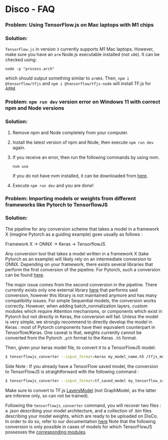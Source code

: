 # Disco - FAQ

### Problem: Using TensorFlow.js on Mac laptops with M1 chips

### Solution:

`TensorFlow.js` in version `3` currently supports M1 Mac laptops. However, make sure you have an `arm` Node.js executable installed (not `x86`). It can be checked using:

```
node -p "process.arch"
```

which should output something similar to `arm64`. Then, `npm i @tensorflow/tfjs` and `npm i @tensorflow/tfjs-node` will install TF.js for ARM.

### Problem: `npm run dev` version error on Windows 11 with correct npm and Node versions

### Solution:

1. Remove npm and Node completely from your computer.
2. Install the latest version of npm and Node, then execute `npm run dev` again.
3. If you receive an error, then run the following commands by using nvm.

   ```
   nvm use
   ```

   If you do not have nvm installed, it can be downloaded from [here](https://github.com/coreybutler/nvm-windows).

4. Execute `npm run dev` and you are done!

### Problem: Importing models or weights from different frameworks like Pytorch to TensorflowJS

### Solution:

The pipeline for any conversion scheme that takes a model in a framework X (imagine Pytorch as a guiding example) goes usually as follows :

Framework X -> ONNX -> Keras -> TensorflowJS

Any conversion tool that takes a model written in a framework X (take Pytorch as an example) will likely rely on an intermediate conversion to ONNX. Depending on your framework, there exists several libraries that perform the first conversion of the pipeline. For Pytorch, such a conversion can be found [here](https://pytorch.org/docs/stable/onnx.html).

The major issue comes from the second conversion in the pipeline. There currently exists only one external library [here](https://github.com/gmalivenko/onnx2keras) that performs said conversion, however this library is not maintained anymore and has many compatibility issues. For simple Sequential models, the conversion works correctly. However, when adding batch_normalization layers, custom modules which require Attention mechanisms, or components which exist in Pytorch but not directly in Keras, the conversion will fail. Unless the model is very simple, we strongly recommend to directly develop the model in Keras : most of Pytorch components have their equivalent counterpart in Tensorflow/Keras. One caveat is that, weights currently cannot be converted from the Pytorch `.pth` format to the Keras `.h5` format.

Then, given your keras model file, to convert it to a TensorFlowJS model:
```bash
$ tensorflowjs_converter --input_format=keras my_model_name.h5 /tfjs_model
```

Side Note : If you already have a TensorFlow saved model, the conversion to TensorFlowJS is straightforward with the following command :
```bash
$ tensorflowjs_converter --input_format=tf_saved_model my_tensorflow_saved_model /tmp/tfjs_model
```

Make sure to convert to TF.js [LayersModel](https://www.tensorflow.org/js/guide/models_and_layers) (not GraphModel, as the latter are inferene only, so can not be trained).

Following the `tensorflowjs_converter` command, you will recover two files : a .json describing your model architecture, and a collection of .bin files describing your model weights, which are ready to be uploaded on DisCo. In order to do so, refer to our documentation [here](/TASK.md)
Note that the following conversion is only possible in cases of models for which TensorFlowJS possesses the [corresponding modules](https://js.tensorflow.org/api/latest/).


